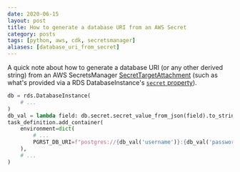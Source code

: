 ```yaml
---
date: 2020-06-15
layout: post
title: How to generate a database URI from an AWS Secret
category: posts
tags: [python, aws, cdk, secretsmanager]
aliases: [database_uri_from_secret]
---
```


A quick note about how to generate a database URI (or any other derived string) from an AWS SecretsManager [SecretTargetAttachment](https://docs.aws.amazon.com/cdk/api/latest/docs/@aws-cdk_aws-secretsmanager.SecretTargetAttachment.html) (such as what's provided via a RDS DatabaseInstance's [`secret` property](https://docs.aws.amazon.com/cdk/api/latest/docs/@aws-cdk_aws-rds.DatabaseInstance.html#secret-span-class-api-icon-api-icon-experimental-title-this-api-element-is-experimental-it-may-change-without-notice-span)).

```py
db = rds.DatabaseInstance(
    # ...
)
db_val = lambda field: db.secret.secret_value_from_json(field).to_string()
task_definition.add_container(
    environment=dict(
        # ...
        PGRST_DB_URI=f"postgres://{db_val('username')}:{db_val('password')}@{db_val('host')}:{db_val('port')}/",
    ),
    # ...
)
```

